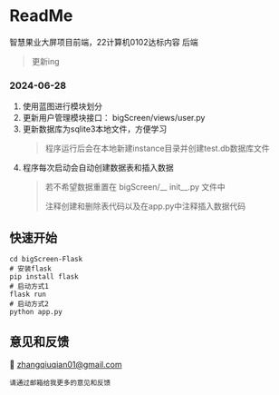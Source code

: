 # ReadMe
智慧果业大屏项目前端，22计算机0102达标内容 后端

> 更新ing

### 2024-06-28
1. 使用蓝图进行模块划分
2. 更新用户管理模块接口： bigScreen/views/user.py
3. 更新数据库为sqlite3本地文件，方便学习
   > 程序运行后会在本地新建instance目录并创建test.db数据库文件
4. 程序每次启动会自动创建数据表和插入数据
   > 若不希望数据重置在 bigScreen/__ init__.py 文件中
   > 
   > 注释创建和删除表代码以及在app.py中注释插入数据代码

## 快速开始

```shell
cd bigScreen-Flask
# 安装flask
pip install flask
# 启动方式1
flask run
# 启动方式2
python app.py
```
## 意见和反馈
:e-mail: zhangqiuqian01@gmail.com
```text
请通过邮箱给我更多的意见和反馈
```

